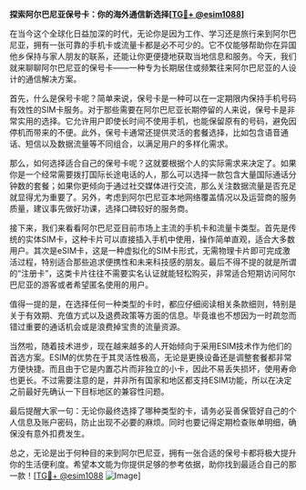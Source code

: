 **探索阿尔巴尼亚保号卡：你的海外通信新选择[[TG💪+ @esim1088](https://t.me/s/esim1088)]**

在当今这个全球化日益加深的时代，无论你是因为工作、学习还是旅行来到阿尔巴尼亚，拥有一张可靠的手机卡或流量卡都是必不可少的。它不仅能够帮助你在异国他乡保持与家人朋友的联系，还能让你更便捷地获取当地信息和服务。今天，我们就来聊聊阿尔巴尼亚的保号卡——一种专为长期居住或频繁往来阿尔巴尼亚的人设计的通信解决方案。

首先，什么是保号卡呢？简单来说，保号卡是一种可以在一定期限内保持手机号码有效性的SIM卡服务。对于那些需要在阿尔巴尼亚长期停留的人来说，保号卡是非常实用的选择。它允许用户即使长时间不使用手机，也能保留原有的号码，避免因停机而带来的不便。此外，保号卡通常还提供灵活的套餐选择，比如包含语音通话、短信以及数据流量等不同组合，以满足用户的多样化需求。

那么，如何选择适合自己的保号卡呢？这就要根据个人的实际需求来决定了。如果你是一个经常需要拨打国际长途电话的人，那么可以选择一款包含大量国际通话分钟数的套餐；如果你更倾向于通过社交媒体进行交流，那么关注数据流量是否充足就显得尤为重要了。另外，考虑到阿尔巴尼亚本地网络覆盖情况以及运营商的服务质量，建议事先做好功课，选择口碑较好的服务商。

接下来，我们来看看阿尔巴尼亚目前市场上主流的手机卡和流量卡类型。首先是传统的实体SIM卡，这种卡片可以直接插入手机中使用，操作简单直观，适合大多数用户。其次是eSIM卡，这是一种虚拟化的SIM卡形式，无需物理卡片即可完成激活过程，特别适合那些追求便携性和未来科技感的朋友。最后不得不提的就是所谓的“注册卡”，这类卡片往往不需要实名认证就能轻松购买，非常适合短期访问阿尔巴尼亚的游客或者希望匿名使用的用户。

值得一提的是，在选择任何一种类型的卡时，都应仔细阅读相关条款细则，特别是关于有效期、充值方式以及退费政策等方面的信息。毕竟谁也不想因为一时疏忽而错过重要的通话机会或是浪费掉宝贵的流量资源。

当然啦，随着技术进步，现在越来越多的人开始倾向于采用ESIM技术作为他们的首选方案。ESIM的优势在于其灵活性极高，无论是更换设备还是调整套餐都非常方便快捷。而且由于它是内置芯片而非独立的小卡，因此不易丢失损坏，使用寿命也更长。不过需要注意的是，并非所有国家和地区都支持ESIM功能，所以在决定之前最好先确认一下目标地区的兼容性问题。

最后提醒大家一句：无论你最终选择了哪种类型的卡，请务必妥善保管好自己的个人信息及账户密码，防止出现不必要的麻烦。同时也要记得定期检查账单明细，确保没有意外扣费发生。

总之，无论是出于何种目的来到阿尔巴尼亚，拥有一张合适的保号卡都将极大提升你的生活便利度。希望本文能为你提供足够的参考依据，助你找到最适合自己的那一款！[[TG💪+ @esim1088](https://t.me/s/esim1088) ![Image](https://i.postimg.cc/4NQfJmqS/Snipaste-2025-05-13-00-14-12.png)]